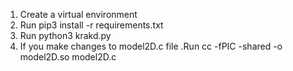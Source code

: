 1. Create a virtual environment
2. Run pip3 install -r requirements.txt
3. Run python3 krakd.py
4. If you make changes to model2D.c file .Run  cc -fPIC -shared -o model2D.so model2D.c